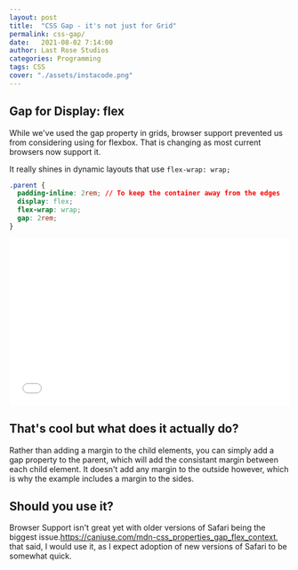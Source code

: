 ```yaml
---
layout: post
title:  "CSS Gap - it's not just for Grid"
permalink: css-gap/
date:   2021-08-02 7:14:00
author: Last Rose Studios
categories: Programming
tags: CSS
cover: "./assets/instacode.png"
---
```


## Gap for Display: flex

While we've used the gap property in grids, browser support prevented us from considering using for flexbox. That is changing as most current browsers now support it.

It really shines in dynamic layouts that use `flex-wrap: wrap;`

```css
.parent {
  padding-inline: 2rem; // To keep the container away from the edges
  display: flex;
  flex-wrap: wrap;
  gap: 2rem;
}
```

<iframe width="100%" height="300" src="//jsfiddle.net/lastrose/xuy9agwh/embedded/result/" allowfullscreen="allowfullscreen" frameborder="0"></iframe>

## That's cool but what does it actually do?
Rather than adding a margin to the child elements, you can simply add a gap property to the parent, which will add the consistant margin between each child element. It doesn't add any margin to the outside however, which is why the example includes a margin to the sides.

## Should you use it?
Browser Support isn't great yet with older versions of Safari being the biggest issue.https://caniuse.com/mdn-css_properties_gap_flex_context, that said, I would use it, as I expect adoption of new versions of Safari to be somewhat quick.